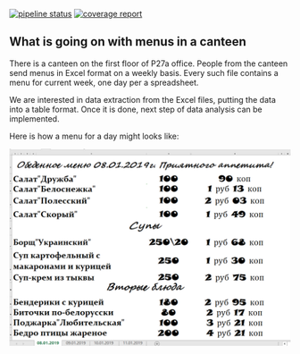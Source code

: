 
[![pipeline status](https://git.epam.com/ihar_safonau/menuP27a/badges/master/pipeline.svg)](https://git.epam.com/ihar_safonau/menuP27a/commits/master)
[![coverage report](https://git.epam.com/ihar_safonau/menuP27a/badges/master/coverage.svg)](https://git.epam.com/ihar_safonau/menuP27a/commits/master)

## What is going on with menus in a canteen

There is a canteen on the first floor of P27a office. People from the canteen send menus in Excel format on a weekly basis. Every such file contains a menu for current week, one day per a spreadsheet.

We are interested in data extraction from the Excel files, putting the data into a table format. Once it is done, next step of data analysis can be implemented.

Here is how a menu for a day might looks like:

![Menu on January 8, 2019](docs/menu_sample.png) 

